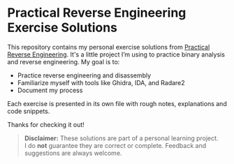 # Practical Reverse Engineering Exercise Solutions

This repository contains my personal exercise solutions from [Practical Reverse Engineering](https://www.wiley.com/en-us/Practical+Reverse+Engineering%3A+x86%2C+x64%2C+ARM%2C+Windows+Kernel%2C+Reversing+Tools%2C+and+Obfuscation-p-9781118787311). It's a little project I’m using to practice binary analysis and reverse engineering. My goal is to:

- Practice reverse engineering and disassembly
- Familiarize myself with tools like Ghidra, IDA, and Radare2
- Document my process

Each exercise is presented in its own file with rough notes, explanations and code snippets.

Thanks for checking it out!

>**Disclaimer:** These solutions are part of a personal learning project.  
> I do **not** guarantee they are correct or complete. Feedback and suggestions are always welcome.
